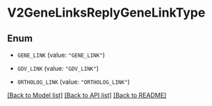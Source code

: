 # V2GeneLinksReplyGeneLinkType

## Enum


* `GENE_LINK` (value: `"GENE_LINK"`)

* `GDV_LINK` (value: `"GDV_LINK"`)

* `ORTHOLOG_LINK` (value: `"ORTHOLOG_LINK"`)


[[Back to Model list]](../README.md#documentation-for-models) [[Back to API list]](../README.md#documentation-for-api-endpoints) [[Back to README]](../README.md)


